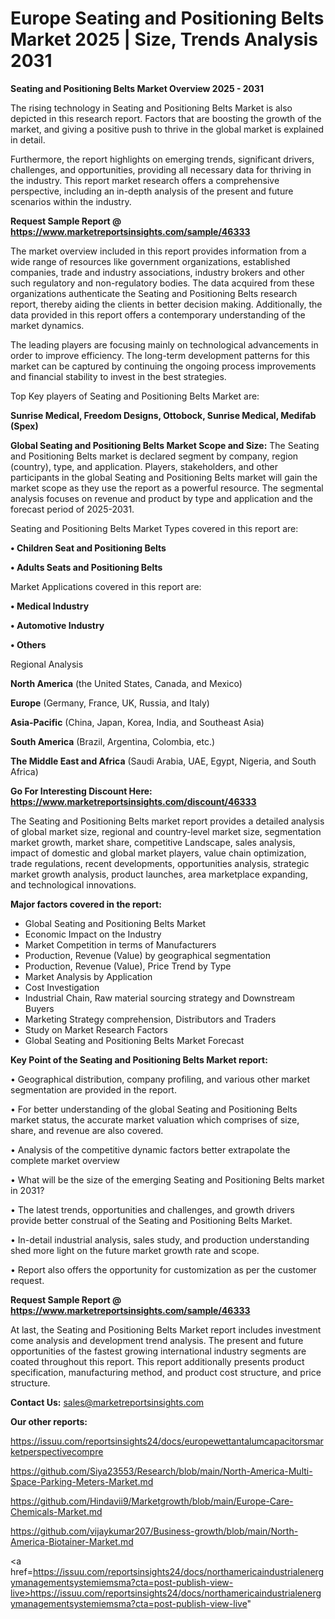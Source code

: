 # Europe Seating and Positioning Belts Market 2025 | Size, Trends Analysis 2031

<Strong> Seating and Positioning Belts Market Overview 2025 - 2031</strong>

The rising technology in Seating and Positioning Belts Market is also depicted in this research report. Factors that are boosting the growth of the market, and giving a positive push to thrive in the global market is explained in detail.

Furthermore, the report highlights on emerging trends, significant drivers, challenges, and opportunities, providing all necessary data for thriving in the industry. This report market research offers a comprehensive perspective, including an in-depth analysis of the present and future scenarios within the industry.

<strong>Request Sample Report @ <a href=https://www.marketreportsinsights.com/sample/46333>https://www.marketreportsinsights.com/sample/46333</a></strong>

The market overview included in this report provides information from a wide range of resources like government organizations, established companies, trade and industry associations, industry brokers and other such regulatory and non-regulatory bodies. The data acquired from these organizations authenticate the Seating and Positioning Belts research report, thereby aiding the clients in better decision making. Additionally, the data provided in this report offers a contemporary understanding of the market dynamics.

The leading players are focusing mainly on technological advancements in order to improve efficiency. The long-term development patterns for this market can be captured by continuing the ongoing process improvements and financial stability to invest in the best strategies.

Top Key players of Seating and Positioning Belts Market are:

<strong>Sunrise Medical, Freedom Designs, Ottobock, Sunrise Medical, Medifab (Spex)</strong>

<strong><b>Global Seating and Positioning Belts Market Scope and Size:</b></strong>
The Seating and Positioning Belts market is declared segment by company, region (country), type, and application. Players, stakeholders, and other participants in the global Seating and Positioning Belts market will gain the market scope as they use the report as a powerful resource. The segmental analysis focuses on revenue and product by type and application and the forecast period of 2025-2031.

Seating and Positioning Belts Market Types covered in this report are:

<strong>•  Children Seat and Positioning Belts

•  Adults Seats and Positioning Belts</strong>

Market Applications covered in this report are:

<strong>•  Medical Industry

•  Automotive Industry

•  Others</strong> 

Regional Analysis

<strong>North America</strong> (the United States, Canada, and Mexico)

<strong>Europe</strong> (Germany, France, UK, Russia, and Italy)

<strong>Asia-Pacific</strong> (China, Japan, Korea, India, and Southeast Asia)

<strong>South America</strong> (Brazil, Argentina, Colombia, etc.)

<strong>The Middle East and Africa</strong> (Saudi Arabia, UAE, Egypt, Nigeria, and South Africa)

<strong>Go For Interesting Discount Here: <a href=https://www.marketreportsinsights.com/discount/46333>https://www.marketreportsinsights.com/discount/46333</a></strong>

The Seating and Positioning Belts market report provides a detailed analysis of global market size, regional and country-level market size, segmentation market growth, market share, competitive Landscape, sales analysis, impact of domestic and global market players, value chain optimization, trade regulations, recent developments, opportunities analysis, strategic market growth analysis, product launches, area marketplace expanding, and technological innovations.

<strong><b>Major factors covered in the report:</b></strong>
<ul>
  <li>Global Seating and Positioning Belts Market </li>
  <li>Economic Impact on the Industry</li>
  <li>Market Competition in terms of Manufacturers</li>
  <li>Production, Revenue (Value) by geographical segmentation</li>
  <li>Production, Revenue (Value), Price Trend by Type</li>
  <li>Market Analysis by Application</li>
  <li>Cost Investigation</li>
  <li>Industrial Chain, Raw material sourcing strategy and Downstream Buyers</li>
  <li>Marketing Strategy comprehension, Distributors and Traders</li>
  <li>Study on Market Research Factors</li>
  <li>Global Seating and Positioning Belts Market Forecast</li>
</ul>

<strong><b>Key Point of the Seating and Positioning Belts Market report:</b></strong>

• Geographical distribution, company profiling, and various other market segmentation are provided in the report.

• For better understanding of the global Seating and Positioning Belts market status, the accurate market valuation which comprises of size, share, and revenue are also covered.

• Analysis of the competitive dynamic factors better extrapolate the complete market overview

• What will be the size of the emerging Seating and Positioning Belts market in 2031?

• The latest trends, opportunities and challenges, and growth drivers provide better construal of the Seating and Positioning Belts Market.

• In-detail industrial analysis, sales study, and production understanding shed more light on the future market growth rate and scope.

• Report also offers the opportunity for customization as per the customer request.

<strong>Request Sample Report @ <a href=https://www.marketreportsinsights.com/sample/46333>https://www.marketreportsinsights.com/sample/46333</a></strong>

At last, the Seating and Positioning Belts Market report includes investment come analysis and development trend analysis. The present and future opportunities of the fastest growing international industry segments are coated throughout this report. This report additionally presents product specification, manufacturing method, and product cost structure, and price structure.

<strong>Contact Us:</strong>
sales@marketreportsinsights.com

<strong>Our other reports:</strong>

<a href=https://issuu.com/reportsinsights24/docs/europewettantalumcapacitorsmarketperspectivecompre>https://issuu.com/reportsinsights24/docs/europewettantalumcapacitorsmarketperspectivecompre</a>

<a href=https://github.com/Siya23553/Research/blob/main/North-America-Multi-Space-Parking-Meters-Market.md>https://github.com/Siya23553/Research/blob/main/North-America-Multi-Space-Parking-Meters-Market.md</a>

<a href=https://github.com/Hindavii9/Marketgrowth/blob/main/Europe-Care-Chemicals-Market.md>https://github.com/Hindavii9/Marketgrowth/blob/main/Europe-Care-Chemicals-Market.md</a>

<a href=https://github.com/vijaykumar207/Business-growth/blob/main/North-America-Biotainer-Market.md>https://github.com/vijaykumar207/Business-growth/blob/main/North-America-Biotainer-Market.md</a>

<a href=https://issuu.com/reportsinsights24/docs/northamericaindustrialenergymanagementsystemiemsma?cta=post-publish-view-live>https://issuu.com/reportsinsights24/docs/northamericaindustrialenergymanagementsystemiemsma?cta=post-publish-view-live</a>"
